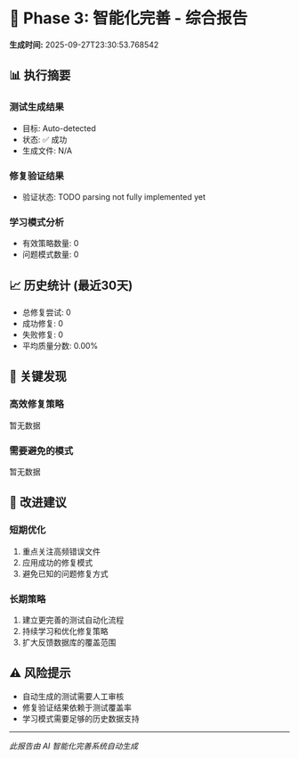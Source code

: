 # 🤖 Phase 3: 智能化完善 - 综合报告

**生成时间:** 2025-09-27T23:30:53.768542

## 📊 执行摘要

### 测试生成结果
- 目标: Auto-detected
- 状态: ✅ 成功
- 生成文件: N/A

### 修复验证结果
- 验证状态: TODO parsing not fully implemented yet

### 学习模式分析
- 有效策略数量: 0
- 问题模式数量: 0

## 📈 历史统计 (最近30天)

- 总修复尝试: 0
- 成功修复: 0
- 失败修复: 0
- 平均质量分数: 0.00%

## 🎯 关键发现

### 高效修复策略
暂无数据

### 需要避免的模式
暂无数据

## 🚀 改进建议

### 短期优化
1. 重点关注高频错误文件
2. 应用成功的修复模式
3. 避免已知的问题修复方式

### 长期策略
1. 建立更完善的测试自动化流程
2. 持续学习和优化修复策略
3. 扩大反馈数据库的覆盖范围

## ⚠️ 风险提示

- 自动生成的测试需要人工审核
- 修复验证结果依赖于测试覆盖率
- 学习模式需要足够的历史数据支持

---
*此报告由 AI 智能化完善系统自动生成*
